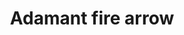---
layout: item
title: Adamant fire arrow
item-id: 2538
datatable: true
id: 2538
name: "Adamant fire arrow"
members: true
lowalch: 1
highalch: 1
examine: "Arrows with adamant heads and oil-soaked cloth."
monsters:
  - id: 2211
    name: "Spiritual ranger"
    members: true
    combat_level: 122
    wiki_url: "https://oldschool.runescape.wiki/w/Spiritual_ranger#Saradomin"
    drops:
      - quantity: "4"
        rarity: 0.015625
    image: "https://oldschool.runescape.wiki/images/c/ca/Spiritual_ranger_%28Bandos%29.png?b48cd"
  - id: 2242
    name: "Spiritual ranger"
    members: true
    combat_level: 115
    wiki_url: "https://oldschool.runescape.wiki/w/Spiritual_ranger#Bandos"
    drops:
      - quantity: "4"
        rarity: 0.015625
    image: "https://oldschool.runescape.wiki/images/c/ca/Spiritual_ranger_%28Bandos%29.png?b48cd"
  - id: 3160
    name: "Spiritual ranger"
    members: true
    combat_level: 118
    wiki_url: "https://oldschool.runescape.wiki/w/Spiritual_ranger#Zamorak"
    drops:
      - quantity: "4"
        rarity: 0.015625
    image: "https://oldschool.runescape.wiki/images/c/ca/Spiritual_ranger_%28Bandos%29.png?b48cd"
  - id: 3167
    name: "Spiritual ranger"
    members: true
    combat_level: 127
    wiki_url: "https://oldschool.runescape.wiki/w/Spiritual_ranger#Armadyl"
    drops:
      - quantity: "4"
        rarity: 0.015625
    image: "https://oldschool.runescape.wiki/images/c/ca/Spiritual_ranger_%28Bandos%29.png?b48cd"
---
